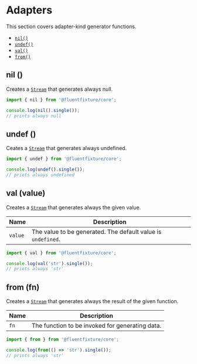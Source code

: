 # Adapters

This section covers adapter-kind generator functions.

* [`nil()`](adapters.md#nil)
* [`undef()`](adapters.md#undef)
* [`val()`](adapters.md#val-value)
* [`from()`](adapters.md#from-fn)

## nil ()

Creates a [`Stream`](../streams/stream.md) that generates always null.

```typescript
import { nil } from '@fluentfixture/core';

console.log(nil().single()); 
// prints always null
```

## undef ()

Ceates a [`Stream`](../streams/stream.md) that generates always undefined.

```typescript
import { undef } from '@fluentfixture/core';

console.log(undef().single()); 
// prints always undefined
```

## val (value)

Creates a [`Stream`](../streams/stream.md) that generates always the given value.

| Name    | Description                                                  |
| ------- | ------------------------------------------------------------ |
| `value` | The value to be generated. The default value is `undefined`. |

```typescript
import { val } from '@fluentfixture/core';

console.log(val('str').single()); 
// prints always 'str'
```

## from (fn)

Creates a [`Stream`](../streams/stream.md) that generates always the result of the given function.

| Name | Description                                     |
| ---- | ----------------------------------------------- |
| `fn` | The function to be invoked for generating data. |

```typescript
import { from } from '@fluentfixture/core';

console.log(from(() => 'str').single()); 
// prints always 'str'
```
